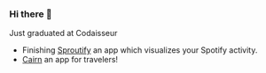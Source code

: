 ### Hi there 👋

Just graduated at Codaisseur
  - Finishing [Sproutify](https://www.sproutify.netlify.app) an app which visualizes your Spotify activity.
  - [Cairn](https://www.cairn.netlify.app) an app for travelers!
  
  
